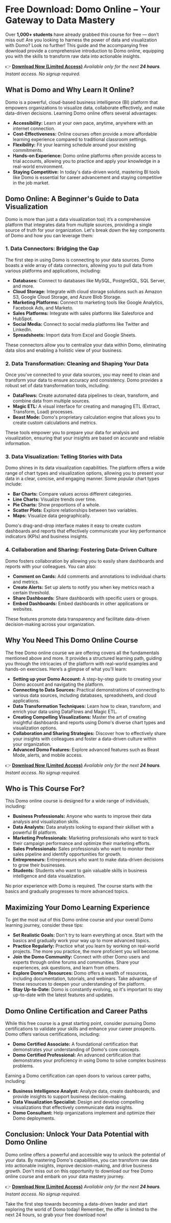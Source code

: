 # Free Download: Domo Online – Your Gateway to Data Mastery

Over **1,000+ students** have already grabbed this course for free — don’t miss out! Are you looking to harness the power of data and visualization with Domo? Look no further! This guide and the accompanying free download provide a comprehensive introduction to Domo online, equipping you with the skills to transform raw data into actionable insights.

👉 [**Download Now (Limited Access)**](https://udemywork.com/domo-online)
_Available only for the next **24 hours**. Instant access. No signup required._

## What is Domo and Why Learn It Online?

Domo is a powerful, cloud-based business intelligence (BI) platform that empowers organizations to visualize data, collaborate effectively, and make data-driven decisions. Learning Domo online offers several advantages:

*   **Accessibility:** Learn at your own pace, anytime, anywhere with an internet connection.
*   **Cost-Effectiveness:** Online courses often provide a more affordable learning experience compared to traditional classroom settings.
*   **Flexibility:** Fit your learning schedule around your existing commitments.
*   **Hands-on Experience:** Domo online platforms often provide access to trial accounts, allowing you to practice and apply your knowledge in a real-world environment.
*   **Staying Competitive:** In today's data-driven world, mastering BI tools like Domo is essential for career advancement and staying competitive in the job market.

## Domo Online: A Beginner's Guide to Data Visualization

Domo is more than just a data visualization tool; it’s a comprehensive platform that integrates data from multiple sources, providing a single source of truth for your organization. Let's break down the key components of Domo and how you can leverage them:

### 1. Data Connectors: Bridging the Gap

The first step in using Domo is connecting to your data sources. Domo boasts a wide array of data connectors, allowing you to pull data from various platforms and applications, including:

*   **Databases:** Connect to databases like MySQL, PostgreSQL, SQL Server, and more.
*   **Cloud Storage:** Integrate with cloud storage solutions such as Amazon S3, Google Cloud Storage, and Azure Blob Storage.
*   **Marketing Platforms:** Connect to marketing tools like Google Analytics, Facebook Ads, and Marketo.
*   **Sales Platforms:** Integrate with sales platforms like Salesforce and HubSpot.
*   **Social Media:** Connect to social media platforms like Twitter and LinkedIn.
*   **Spreadsheets:** Import data from Excel and Google Sheets.

These connectors allow you to centralize your data within Domo, eliminating data silos and enabling a holistic view of your business.

### 2. Data Transformation: Cleaning and Shaping Your Data

Once you've connected to your data sources, you may need to clean and transform your data to ensure accuracy and consistency. Domo provides a robust set of data transformation tools, including:

*   **DataFlows:** Create automated data pipelines to clean, transform, and combine data from multiple sources.
*   **Magic ETL:** A visual interface for creating and managing ETL (Extract, Transform, Load) processes.
*   **Beast Mode:** Domo's proprietary calculation engine that allows you to create custom calculations and metrics.

These tools empower you to prepare your data for analysis and visualization, ensuring that your insights are based on accurate and reliable information.

### 3. Data Visualization: Telling Stories with Data

Domo shines in its data visualization capabilities. The platform offers a wide range of chart types and visualization options, allowing you to present your data in a clear, concise, and engaging manner. Some popular chart types include:

*   **Bar Charts:** Compare values across different categories.
*   **Line Charts:** Visualize trends over time.
*   **Pie Charts:** Show proportions of a whole.
*   **Scatter Plots:** Explore relationships between two variables.
*   **Maps:** Visualize data geographically.

Domo's drag-and-drop interface makes it easy to create custom dashboards and reports that effectively communicate your key performance indicators (KPIs) and business insights.

### 4. Collaboration and Sharing: Fostering Data-Driven Culture

Domo fosters collaboration by allowing you to easily share dashboards and reports with your colleagues. You can also:

*   **Comment on Cards:** Add comments and annotations to individual charts and metrics.
*   **Create Alerts:** Set up alerts to notify you when key metrics reach a certain threshold.
*   **Share Dashboards:** Share dashboards with specific users or groups.
*   **Embed Dashboards:** Embed dashboards in other applications or websites.

These features promote data transparency and facilitate data-driven decision-making across your organization.

## Why You Need This Domo Online Course

The free Domo online course we are offering covers all the fundamentals mentioned above and more. It provides a structured learning path, guiding you through the intricacies of the platform with real-world examples and hands-on exercises. Here’s a glimpse of what you’ll learn:

*   **Setting up your Domo Account:** A step-by-step guide to creating your Domo account and navigating the platform.
*   **Connecting to Data Sources:** Practical demonstrations of connecting to various data sources, including databases, spreadsheets, and cloud applications.
*   **Data Transformation Techniques:** Learn how to clean, transform, and enrich your data using DataFlows and Magic ETL.
*   **Creating Compelling Visualizations:** Master the art of creating insightful dashboards and reports using Domo's diverse chart types and visualization options.
*   **Collaboration and Sharing Strategies:** Discover how to effectively share your insights with colleagues and foster a data-driven culture within your organization.
*   **Advanced Domo Features:** Explore advanced features such as Beast Mode, alerts, and mobile access.

👉 [**Download Now (Limited Access)**](https://udemywork.com/domo-online)
_Available only for the next **24 hours**. Instant access. No signup required._

## Who is This Course For?

This Domo online course is designed for a wide range of individuals, including:

*   **Business Professionals:** Anyone who wants to improve their data analysis and visualization skills.
*   **Data Analysts:** Data analysts looking to expand their skillset with a powerful BI platform.
*   **Marketing Professionals:** Marketing professionals who want to track their campaign performance and optimize their marketing efforts.
*   **Sales Professionals:** Sales professionals who want to monitor their sales pipeline and identify opportunities for growth.
*   **Entrepreneurs:** Entrepreneurs who want to make data-driven decisions to grow their businesses.
*   **Students:** Students who want to gain valuable skills in business intelligence and data visualization.

No prior experience with Domo is required. The course starts with the basics and gradually progresses to more advanced topics.

## Maximizing Your Domo Learning Experience

To get the most out of this Domo online course and your overall Domo learning journey, consider these tips:

*   **Set Realistic Goals:** Don't try to learn everything at once. Start with the basics and gradually work your way up to more advanced topics.
*   **Practice Regularly:** Practice what you learn by working on real-world projects. The more you practice, the more proficient you will become.
*   **Join the Domo Community:** Connect with other Domo users and experts through online forums and communities. Share your experiences, ask questions, and learn from others.
*   **Explore Domo's Resources:** Domo offers a wealth of resources, including documentation, tutorials, and webinars. Take advantage of these resources to deepen your understanding of the platform.
*   **Stay Up-to-Date:** Domo is constantly evolving, so it's important to stay up-to-date with the latest features and updates.

## Domo Online Certification and Career Paths

While this free course is a great starting point, consider pursuing Domo certifications to validate your skills and enhance your career prospects. Domo offers various certifications, including:

*   **Domo Certified Associate:** A foundational certification that demonstrates your understanding of Domo's core concepts.
*   **Domo Certified Professional:** An advanced certification that demonstrates your proficiency in using Domo to solve complex business problems.

Earning a Domo certification can open doors to various career paths, including:

*   **Business Intelligence Analyst:** Analyze data, create dashboards, and provide insights to support business decision-making.
*   **Data Visualization Specialist:** Design and develop compelling visualizations that effectively communicate data insights.
*   **Domo Consultant:** Help organizations implement and optimize their Domo deployments.

## Conclusion: Unlock Your Data Potential with Domo Online

Domo online offers a powerful and accessible way to unlock the potential of your data. By mastering Domo's capabilities, you can transform raw data into actionable insights, improve decision-making, and drive business growth. Don't miss out on this opportunity to download our free Domo online course and embark on your data mastery journey.

👉 [**Download Now (Limited Access)**](https://udemywork.com/domo-online)
_Available only for the next **24 hours**. Instant access. No signup required._

Take the first step towards becoming a data-driven leader and start exploring the world of Domo today! Remember, the offer is limited to the next 24 hours, so grab your free download now!
